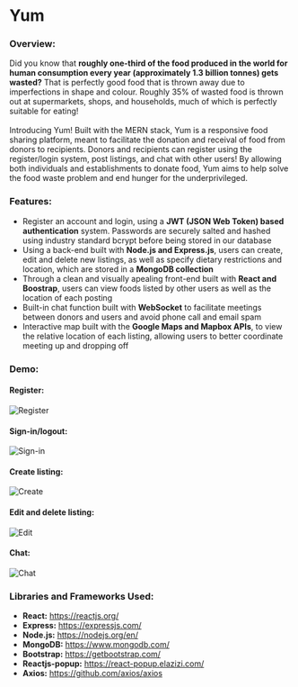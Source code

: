 # Yum
### Overview:
Did you know that **roughly one-third of the food produced in the world for human consumption every year (approximately 1.3 billion tonnes) gets wasted?** That is perfectly good food that is thrown away due to imperfections in shape and colour. Roughly 35% of wasted food is thrown out at supermarkets, shops, and households, much of which is perfectly suitable for eating! 
<br /><br />
Introducing Yum! Built with the MERN stack, Yum is a responsive food sharing platform, meant to facilitate the donation and receival of food from donors to recipients. Donors and recipients can register using the register/login system, post listings, and chat with other users! By allowing both individuals and establishments to donate food, Yum aims to help solve the food waste problem and end hunger for the underprivileged.

### Features:
- Register an account and login, using a **JWT (JSON Web Token) based authentication** system. Passwords are securely salted and hashed using industry standard bcrypt before being stored in our database
- Using a back-end built with **Node.js and Express.js**, users can create, edit and delete new listings, as well as specify dietary restrictions and location, which are stored in a **MongoDB collection**
- Through a clean and visually apealing front-end built with **React and Boostrap**, users can view foods listed by other users as well as the location of each posting
- Built-in chat function built with **WebSocket** to facilitate meetings between donors and users and avoid phone call and email spam
- Interactive map built with the **Google Maps and Mapbox APIs**, to view the relative location of each listing, allowing users to better coordinate meeting up and dropping off

### Demo:
#### Register:
![Register](https://user-images.githubusercontent.com/66835262/104817903-584bd900-57f2-11eb-933f-78f3ce75402b.gif)


#### Sign-in/logout:
![Sign-in](https://user-images.githubusercontent.com/66835262/104818036-fe97de80-57f2-11eb-886e-249ff244aede.gif)

#### Create listing:
![Create](https://user-images.githubusercontent.com/66835262/104819010-dad79700-57f8-11eb-8cc3-6400c5fb2ce8.gif)

#### Edit and delete listing:
![Edit](https://user-images.githubusercontent.com/66835262/104818173-e3799e80-57f3-11eb-9cee-a0c06a4534ae.gif)

#### Chat:
![Chat](https://user-images.githubusercontent.com/66835262/104931574-94a74280-5974-11eb-892b-5b74154371dd.gif)

### Libraries and Frameworks Used:
* **React:** https://reactjs.org/
* **Express:** https://expressjs.com/
* **Node.js:** https://nodejs.org/en/
* **MongoDB:** https://www.mongodb.com/
* **Bootstrap:** https://getbootstrap.com/
* **Reactjs-popup:** https://react-popup.elazizi.com/
* **Axios:** https://github.com/axios/axios

